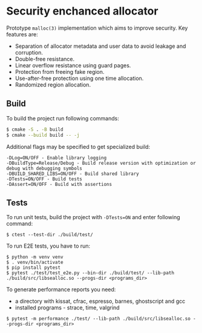 # Security enchanced allocator

Prototype `malloc(3)` implementation which aims to improve security.
Key features are:
- Separation of allocator metadata and user data to avoid leakage and corruption.
- Double-free resistance.
- Linear overflow resistance using guard pages.
- Protection from freeing fake region.
- Use-after-free protection using one time allocation.
- Randomized region allocation.

## Build

To build the project run following commands:

```bash
$ cmake -S . -B build
$ cmake --build build -- -j
```

Additional flags may be specified to get specialized build:
```
-DLog=ON/OFF - Enable library logging
-DBuildType=Release/Debug - Build release version with optimization or debug with debugging symbols
-DBUILD_SHARED_LIBS=ON/OFF - Build shared library
-DTests=ON/OFF - Build tests
-DAssert=ON/OFF - Build with assertions
```

## Tests

To run unit tests, build the project with `-DTests=ON` and enter following command:
```
$ ctest --test-dir ./build/test/
```

To run E2E tests, you have to run:
```
$ python -m venv venv
$ . venv/bin/activate
$ pip install pytest
$ pytest ./test/test_e2e.py --bin-dir ./build/test/ --lib-path ./build/src/libsealloc.so --progs-dir <programs_dir>
```

To generate performance reports you need:
- a directory with kissat, cfrac, espresso, barnes, ghostscript and gcc
- installed programs - strace, time, valgrind
```
$ pytest -m performance ./test/ --lib-path ./build/src/libsealloc.so --progs-dir <programs_dir>
```
